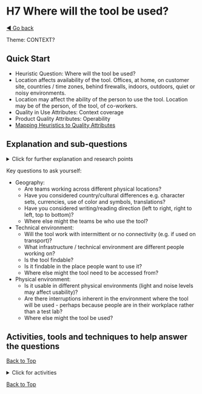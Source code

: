 <a name="TopofPage"></a>
# H7 Where will the tool be used?
[◄ Go back](README.md)

Theme: CONTEXT?

## Quick Start

- Heuristic Question: Where will the tool be used?
- Location affects availability of the tool. Offices, at home, on customer site, countries / time zones, behind firewalls, indoors, outdoors, quiet or noisy environments.
- Location may affect the ability of the person to use the tool. Location may be of the person, of the tool, of co-workers.
- Quality in Use Attributes: Context coverage
- Product Quality Attributes: Operability
- [Mapping Heuristics to Quality Attributes](Qualityattributesv2.md)

  
## Explanation and sub-questions

<details close><summary>Click for further explanation and research points</summary> 
    
Think about: Individuals and teams may be working in different offices, at home, on customer sites, in different countries, in different time zones, behind firewalls, indoors or outdoors, in quiet or noisy environments.

We found that people were mandated to use tools that were not available to them because of their location. For example, tool behind a firewall, on different infrastructure, or even access given by job title rather than by need to access the tool. We also found that tools might be available, but not be findable by those who could benefit from them. Simple questions help you gain insights.

<details close>
<summary>mini usage case</summary>
An example of simple questions to gain insights, in one small study we asked 12 people working together on a project to rate their mobile and internet connectivity, and to list what devices and operating system platforms they would prefer to use.

![Piechart shows about one third of the team had poor connectivity and two thirds good connectivity][connectivitypie](connectivitypie.jpg)

[connectivitypie]: connectivitypie.jpg

![Bar chart shows just under 60% used Windows, just over 40% Mac, and a small number Linux. Nearly 70% used a laptop or PC, just under 60% worked on their phone, just over 40% used an apple Mac, and around 15% used a tablet.][devicegraph](devicegraph.jpg)

[devicegraph]: devicegraph.jpg

</details>

</details>

Key questions to ask yourself:
- Geography:
    - Are teams working across different physical locations?
    - Have you considered country/cultural differences e.g. character sets, currencies, use of color and symbols, translations?
    - Have you considered writing/reading direction (left to right, right to left, top to bottom)?
    - Where else might the teams be who use the tool?
- Technical environment:
    - Will the tool work with intermittent or no connectivity (e.g. if used on transport)?
    - What infrastructure / technical environment are different people working on?
    - Is the tool findable?
    - Is it findable in the place people want to use it?
    - Where else might the tool need to be accessed from?
- Physical environment:
    - Is it usable in different physical environments (light and noise levels may affect usability)?
    - Are there interruptions inherent in the environment where the tool will be used - perhaps because people are in their workplace rather than a test lab?
    - Where else might the tool be used?


## Activities, tools and techniques to help answer the questions

[Back to Top](#TopofPage)

<details close>
  <summary> Click for activities </summary>
    
To understand where the tool will be used, you need to understand both its technical environment and the physical location of the people who will use it. 

We have tabulated the [Quality in Use and Product Quality Attributes](Qualityattributesv2.md) in a priority order based on the input from industry practitioners during our research. Use that data to help you focus on the optimal product attributes to meet the QiU/UX goals for your tool. We've included quotes from practitioners that you can use to help you understand your own goals, stakeholders, and contexts, plus a cross reference between the heuristics and the quality attributes. **These may help with context development. You may need to revisit your personas to strengthen them with localization points. Design a way for people to find the tool and its supporting training materials.**

To help you here are some links to external articles that discuss some of the areas you might to consider and some activities about the geographic, technical and physical location for the tool and its users that you may need to consider:
- Understanding and designing to understand “Where” [is not a trivial challenge](https://www.nngroup.com/news/item/translastion-and-localization-world-tour-stockholm/). 
- **Where: geography**
    - [Localization design](https://spotify.design/article/designing-for-the-world-an-introduction-to-localization)
    - Translation design
    - [Cross cultural design](https://www.nngroup.com/articles/crosscultural-design/)
- **Where: technical environment**
    - [Service modelling](https://www.interaction-design.org/literature/topics/service-design) to understand what technology environments to consider
    - Infrastructure mapping for example against the OSI model
    - [Ecosytem mapping](https://www.interaction-design.org/literature/topics/ecosystem-maps) to see how the interactions people have with the tool sit within an overall environment
    - Map the organizational locations where the tool might be used to understand how security and firewalls may be needed, or may be blockers to use. 
- **Where: physical environment**
    - Map the physical locations where the tool may be used (inside, outside, challenging locations, etc) to focus on how rugged the tool needs to be

</details>

[Back to Top](#TopofPage)
